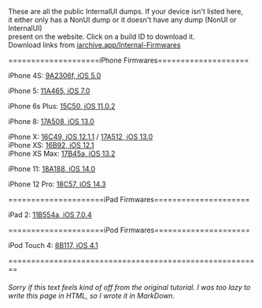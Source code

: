 These are all the public InternalUI dumps. If your device isn't listed here,\
it either only has a NonUI dump or it doesn't have any dump (NonUI or InternalUI)\
present on the website. Click on a build ID to download it.\
Download links from [iarchive.app/Internal-Firmwares](iarchive.app/Internal-Firmwares)

====================iPhone Firmwares====================

iPhone 4S: [9A2306f, iOS 5.0](https://iarchive.app/Download/9A2306f.zpaq)

iPhone 5: [11A465, iOS 7.0](https://iarchive.app/Download/11A465.dmg)

iPhone 6s Plus: [15C50, iOS 11.0.2](https://iarchive.app/Download/15C50.zpaq)

iPhone 8: [17A508, iOS 13.0](https://iarchive.app/Download/17A508.tar.gz)

iPhone X: [16C49, iOS 12.1.1](https://iarchive.app/Download/16C49.tar.gz) / [17A512, iOS 13.0](https://iarchive.app/Download/17A512.tar.gz)\
iPhone XS: [16B92, iOS 12.1](https://iarchive.app/Download/16B92.zpaq)\
iPhone XS Max: [17B45a, iOS 13.2](https://iarchive.app/Download/17B45a.zpa)

iPhone 11: [18A188, iOS 14.0](https://iarchive.app/Download/18A188.tar.gz)

iPhone 12 Pro: [18C57, iOS 14.3](https://iarchive.app/Download/18C57.tar.gz)

=====================iPad Firmwares=====================

iPad 2: [11B554a, iOS 7.0.4](https://iarchive.app/Download/11B554a.zip)

=====================iPod Firmwares=====================

iPod Touch 4: [8B117, iOS 4.1](https://iarchive.app/Download/8B117.zpaq)

========================================================

###### Sorry if this text feels kind of off from the original tutorial. I was too lazy to write this page in HTML, so I wrote it in MarkDown.
